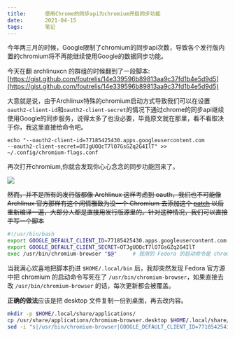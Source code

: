 ```yaml
---
title:      使用Chrome的同步api为chromium开启同步功能
date:       2021-04-15
tags:       笔记
---
```


今年两三月的时候，Google限制了chromium的同步api次数，导致各个发行版内置的chromium将不再能继续使用Google的数据同步功能。

今天在翻 archlinuxcn 的群组的时候翻到了一段脚本: [https://gist.github.com/foutrelis/14e339596b89813aa9c37fd1b4e5d9d5](https://gist.github.com/foutrelis/14e339596b89813aa9c37fd1b4e5d9d5)

大意就是说，由于Archlinux特殊的chromium启动方式导致我们可以在设置`oauth2-client-id`和`oauth2-client-secret`的情况下通过chrome的同步api继续使用Google的同步服务，说得太多了也没必要，毕竟原文就在那里，看不看取决于你，我这里直接给命令吧。

```shell
echo "--oauth2-client-id=77185425430.apps.googleusercontent.com
--oauth2-client-secret=OTJgUOQcT7lO7GsGZq2G4IlT" >> ~/.config/chromium-flags.conf
```

再次打开chromium,你就会发现你心心念念的同步功能回来了。

![](https://bu.dusays.com/2022/08/10/62f3cafe4a5ec.webp)

~~然而，并不是所有的发行版都像 Archlinux 这样考虑到 oauth，我们也不可能像 Archlinux 官方那样有这个闲情雅致为没一个 Chromium 去添加这个 [patch](https://github.com/archlinux/svntogit-packages/blob/packages/chromium/trunk/use-oauth2-client-switches-as-default.patch) 以后重新编译一遍，大部分人都是直接用发行版源里的。针对这种情况，我们可以直接手写一个脚本~~

```bash
#!/usr/bin/bash
export GOOGLE_DEFAULT_CLIENT_ID=77185425430.apps.googleusercontent.com
export GOOGLE_DEFAULT_CLIENT_SECRET=OTJgUOQcT7lO7GsGZq2G4IlT
exec /usr/bin/chromium-browser "$@"		# 我用的 Fedora 的启动命令是 chromium-browser，别的发行版用户还请自行调整
```

当我满心欢喜地把脚本扔进 `$HOME/.local/bin` 后，我却突然发现 Fedora 官方源中把 chromium 的启动命令写死在了 `/usr/bin/chromium-browser`，如果直接去改 `/usr/bin/chromium-browser` 的话，每次更新都会被覆盖。

**正确的做法**应该是把 desktop 文件复制一份到桌面，再去改内容。

```bash
mkdir -p $HOME/.local/share/applications/
cp /usr/share/applications/chromium-browser.desktop $HOME/.local/share/applications/
sed -i "s|/usr/bin/chromium-browser|GOOGLE_DEFAULT_CLIENT_ID=77185425430.apps.googleusercontent.com GOOGLE_DEFAULT_CLIENT_SECRET=OTJgUOQcT7lO7GsGZq2G4IlT /usr/bin/chromium-browser|g" $HOME/.local/share/applications/chromium-browser.desktop
```

